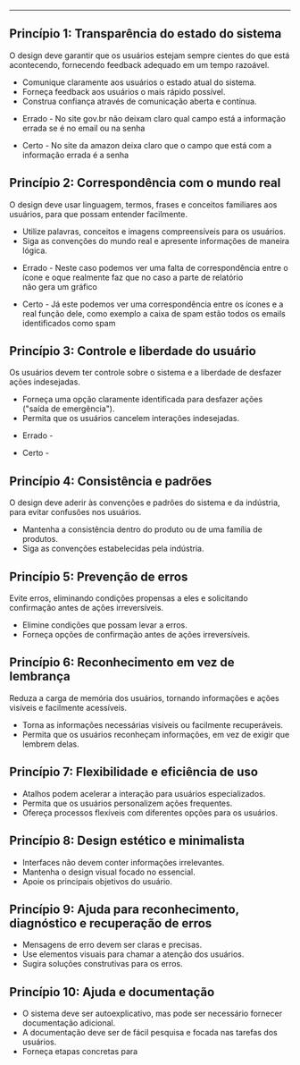 ---

## Princípio 1: Transparência do estado do sistema

O design deve garantir que os usuários estejam sempre cientes do que está acontecendo, fornecendo feedback adequado em um tempo razoável.

- Comunique claramente aos usuários o estado atual do sistema.
- Forneça feedback aos usuários o mais rápido possível.
- Construa confiança através de comunicação aberta e contínua.

* Errado - No site gov.br não deixam claro qual campo está a informação errada se é no email ou na senha 

* Certo - No site da amazon deixa claro que o campo que está com a informação errada é a senha 

## Princípio 2: Correspondência com o mundo real

O design deve usar linguagem, termos, frases e conceitos familiares aos usuários, para que possam entender facilmente.

- Utilize palavras, conceitos e imagens compreensíveis para os usuários.
- Siga as convenções do mundo real e apresente informações de maneira lógica.

* Errado - Neste caso podemos ver uma falta de correspondência entre o ícone e oque realmente faz que no caso a parte de relatório não gera um gráfico

* Certo - Já este podemos ver uma correspondência entre os ícones e a real função dele, como exemplo a caixa de spam estão todos os emails identificados como spam

## Princípio 3: Controle e liberdade do usuário

Os usuários devem ter controle sobre o sistema e a liberdade de desfazer ações indesejadas.

- Forneça uma opção claramente identificada para desfazer ações ("saída de emergência").
- Permita que os usuários cancelem interações indesejadas.

* Errado -

* Certo -

## Princípio 4: Consistência e padrões

O design deve aderir às convenções e padrões do sistema e da indústria, para evitar confusões nos usuários.

- Mantenha a consistência dentro do produto ou de uma família de produtos.
- Siga as convenções estabelecidas pela indústria.

## Princípio 5: Prevenção de erros

Evite erros, eliminando condições propensas a eles e solicitando confirmação antes de ações irreversíveis.

- Elimine condições que possam levar a erros.
- Forneça opções de confirmação antes de ações irreversíveis.

## Princípio 6: Reconhecimento em vez de lembrança

Reduza a carga de memória dos usuários, tornando informações e ações visíveis e facilmente acessíveis.

- Torna as informações necessárias visíveis ou facilmente recuperáveis.
- Permita que os usuários reconheçam informações, em vez de exigir que lembrem delas.

## Princípio 7: Flexibilidade e eficiência de uso

- Atalhos podem acelerar a interação para usuários especializados.
- Permita que os usuários personalizem ações frequentes.
- Ofereça processos flexíveis com diferentes opções para os usuários.

## Princípio 8: Design estético e minimalista

- Interfaces não devem conter informações irrelevantes.
- Mantenha o design visual focado no essencial.
- Apoie os principais objetivos do usuário.

## Princípio 9: Ajuda para reconhecimento, diagnóstico e recuperação de erros

- Mensagens de erro devem ser claras e precisas.
- Use elementos visuais para chamar a atenção dos usuários.
- Sugira soluções construtivas para os erros.

## Princípio 10: Ajuda e documentação

- O sistema deve ser autoexplicativo, mas pode ser necessário fornecer documentação adicional.
- A documentação deve ser de fácil pesquisa e focada nas tarefas dos usuários.
- Forneça etapas concretas para
